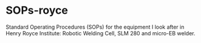# SOPs-royce
Standard Operating Procedures (SOPs) for the equipment I look after in Henry Royce Institute: Robotic Welding Cell, SLM 280 and micro-EB welder.

